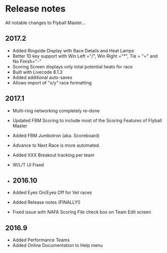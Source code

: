 # Release notes

All notable changes to Flyball Master...

## 2017.2

* Added Ringside Display with Race Details and Heat Lamps
* Better 10 key support with Win Left ="/", Win Right ="\*", Tie = "=" and No Finish="-"
* Scoring Screen displays only total potential heats for race
* Built with Livecode 8.1.3 
* Added additional auto-saves
* Allows import of "x/y" race formatting

## 2017.1

* Multi-ring networking completely re-done
* Updated FBM Scoring to include most of the Scoring Features of Flyball Master
* Added FBM Jumbotron \(aka. Scoreboard\)
* Advance to Next Race is more automated.
* Added XXX Breakout tracking per team
* W/L/T UI Fixed
* ## 2016.10
* Added Eyes On/Eyes Off for Vet races

* Added Release notes \(FINALLY!\)

* Fixed issue with NAFA Scoring File check box on Team Edit screen

## 2016.9

* Added Performance Teams
* Added Online Documentation to Help menu




